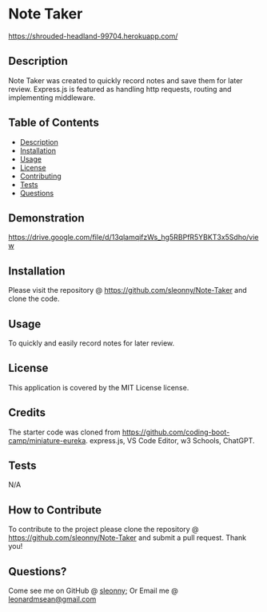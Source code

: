 # Note Taker

https://shrouded-headland-99704.herokuapp.com/

## Description

Note Taker was created to quickly record notes and save them for later review.  Express.js is featured as handling http requests, routing and implementing middleware.

## Table of Contents

- [Description](#description)
- [Installation](#installation)
- [Usage](#usage)
- [License](#license)
- [Contributing](#contributing)
- [Tests](#tests)
- [Questions](#questions)

## Demonstration

https://drive.google.com/file/d/13qlamqifzWs_hg5RBPfR5YBKT3x5Sdho/view


## Installation

Please visit the repository @ https://github.com/sleonny/Note-Taker and clone the code.

## Usage

To quickly and easily record notes for later review.

## License

 This application is covered by the MIT License license.

## Credits

 The starter code was cloned from https://github.com/coding-boot-camp/miniature-eureka.  express.js, VS Code Editor, w3 Schools, ChatGPT.

## Tests

  N/A

## How to Contribute

  To contribute to the project please clone the repository @ https://github.com/sleonny/Note-Taker and submit a pull request.  Thank you!


## Questions?

  Come see me on GitHub @ [sleonny](https://github.com/sleonny);
  Or
  Email me @ leonardmsean@gmail.com
